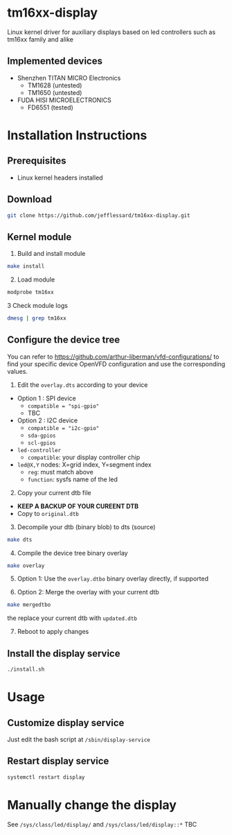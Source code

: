 # tm16xx-display
Linux kernel driver for auxiliary displays based on led controllers such as tm16xx family and alike

## Implemented devices
* Shenzhen TITAN MICRO Electronics
  * TM1628 (untested)
  * TM1650 (untested)
* FUDA HISI MICROELECTRONICS
  * FD6551 (tested)

# Installation Instructions

## Prerequisites
* Linux kernel headers installed

## Download
```sh
git clone https://github.com/jefflessard/tm16xx-display.git
```

## Kernel module
1. Build and install module
```sh
make install
```

2. Load module
```sh
modprobe tm16xx
```

3  Check module logs
```sh
dmesg | grep tm16xx
```

## Configure the device tree
You can refer to https://github.com/arthur-liberman/vfd-configurations/ to find your specific device OpenVFD configuration and use the corresponding values.

1. Edit the `overlay.dts` according to your device
  * Option 1 : SPI device
    * `compatible = "spi-gpio"`
    * TBC
  * Option 2 : I2C device
    * `compatible = "i2c-gpio"`
    * `sda-gpios` 
    * `scl-gpios`
  * `led-controller`
    * `compatible`: your display controller chip
  * `led@X,Y` nodes: X=grid index, Y=segment index
    * `reg`: must match <X Y> above
    * `function`: sysfs name of the led

2. Copy your current dtb file
  * **KEEP A BACKUP OF YOUR CUREENT DTB**
  * Copy to `original.dtb`

3. Decompile your dtb (binary blob) to dts (source)
```sh
make dts
```

4. Compile the device tree binary overlay
```sh
make overlay
```

5. Option 1: Use the `overlay.dtbo` binary overlay directly, if supported

6. Option 2: Merge the overlay with your current dtb
```sh
make mergedtbo
```
the  replace your current dtb with `updated.dtb`

7. Reboot to apply changes

## Install the display service
```sh
./install.sh
```

# Usage

## Customize display service
Just edit the bash script at `/sbin/display-service`

## Restart display service
```sh
systemctl restart display
```

# Manually change the display
See `/sys/class/led/display/` and `/sys/class/led/display::*`
TBC
